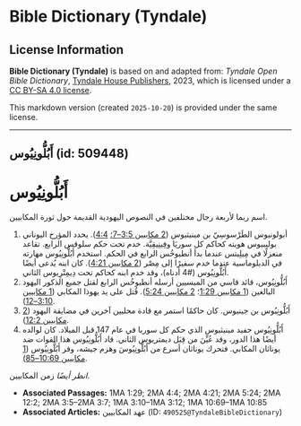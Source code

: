 # Bible Dictionary (Tyndale)

## License Information

**Bible Dictionary (Tyndale)** is based on and adapted from: _Tyndale Open Bible Dictionary_, [Tyndale House Publishers](https://tyndaleopenresources.com/), 2023, which is licensed under a [CC BY-SA 4.0 license](https://creativecommons.org/licenses/by-sa/4.0/legalcode.en).

This markdown version (created `2025-10-20`) is provided under the same license.



--------------------------------

## أَبُلُّونِيُوس (id: 509448)

**أَبُلُّونِيُوس**
==================

اسم ربما لأربعة رجال مختلفين في النصوص اليهودية القديمة حول ثورة المكابيين.

1. أبولونيوس الطَرْسوسِيّ بن مينيثيوس ([2 مكابيين 3:5–7؛](https://ref.ly/2Macc3:5-2Macc3:7) [4:4](https://ref.ly/2Macc4:4)). يحدد المؤرخ اليوناني بوليبيوس هويته كحاكم كل سوريَا وفِينِيقِيَّة. خدم تحت حكم سلوقس الرابع. تقاعد منعزلًا في مِيلِيتس عندما بدأ أنطيوخُس الرابع في الحكم. استخدم أَبُلُّونِيُوس مهارته في الدبلوماسية عندما خدم سفيرًا إلى مِصْر ([2 مكابيين 4:21](https://ref.ly/2Macc4:21)). كان ابنه يُدعى أيضًا أَبُلُّونِيُوس (\#4 أدناه)، وقد خدم ابنه كحاكم تحت دِيمِتْرِيوس الثاني.
2. أَبُلُّونِيُوس، قائد قاسي من الميسيين أرسله أنطيوخُس الرابع لقتل جميع الذكور اليهود البالغين ([1 مكابيين 1:29](https://ref.ly/1Macc1:29)؛ [2 مكابيين 5:24](https://ref.ly/2Macc5:24)). قُتل على يد يهوذا المكابي ([1 مكابيين 3:10–12](https://ref.ly/1Macc3:10-1Macc3:12)).
3. أَبُلُّونِيُوس بن جينيوس. كان حاكمًا استمر مع قادة محليين آخرين في مضايقة اليهود ([2 مكابيين 12:2](https://ref.ly/2Macc12:2)).
4. أَبُلُّونِيُوس حفيد مينيثيوس الذي حكم كل سوريا في عام 147 قبل الميلاد. كان لوالده أيضًا هذا الدور، وقد عُيِّنَ من قِبَل ديمتريوس الثاني. قاد أَبُلُّونِيُوس هذا القوات ضد يوناثان المكابي. فتحرك يوناثان أسرع من أَبُلُّونِيُوسَ وهزم جيشه، وفر أَبُلُّونِيُوس ([1 مكابيين 10:69–85](https://ref.ly/1Macc10:69-1Macc10:85)).

*انظر أيضًا* زمن المكابيين.

* **Associated Passages:** 1MA 1:29; 2MA 4:4; 2MA 4:21; 2MA 5:24; 2MA 12:2; 2MA 3:5–2MA 3:7; 1MA 3:10–1MA 3:12; 1MA 10:69–1MA 10:85
* **Associated Articles:** عهد المكابيين (ID: `490525@TyndaleBibleDictionary`)

